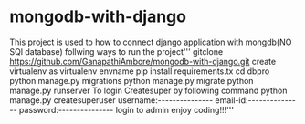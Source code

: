# mongodb-with-django
This project is used to how to connect django application with mongdb(NO SQl database)
follwing ways to run the project'''
gitclone  https://github.com/GanapathiAmbore/mongodb-with-django.git
create virtualenv as virtualenv envname
pip install requirements.tx
cd dbpro
python manage.py migrations
python manage.py migrate
python manage.py runserver
To login
Createsuper by following command
python manage.py createsuperuser
username:---------------
email-id:---------------
password:---------------
login to admin enjoy coding!!!'''
